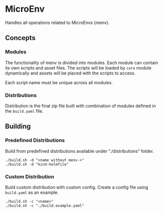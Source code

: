 # MicroEnv

Handles all operations related to MicroEnvs (menv).

## Concepts

### Modules

The functionality of menv is divided into modules. Each module can contain its own scripts and asset files.
The scripts will be loaded by `core` module dynamically and assets will be placed with the scripts to access.

Each script name must be unique across all modules.

### Distributions

Distribution is the final zip file built with combination of modules defined in the `build.yaml` file.

## Building

### Predefined Distributions

Build from predefined distributions available under "./distributions" folder.

```shell
./build.sh -d "<name without menv->"
./build.sh -d "kind-helmfile"
```

### Custom Distribution

Build custom distribution with custom config. Create a config file using `build.yaml` as an example.

```shell
./build.sh -c "<name>"
./build.sh -c "./build.example.yaml"
```